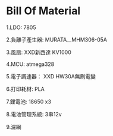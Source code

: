 # Bill Of Material

1.LDO:
7805

2.負離子產生器:
MURATA__MHM306-05A

3.風扇:
XXD新西達 KV1000

4.MCU:
atmega328

5.電子調速器：
XXD HW30A無刷電變

6.打印耗材:
PLA

7.鋰電池:
18650 x3

8.電池管理系統:
3串12v

9.濾網
